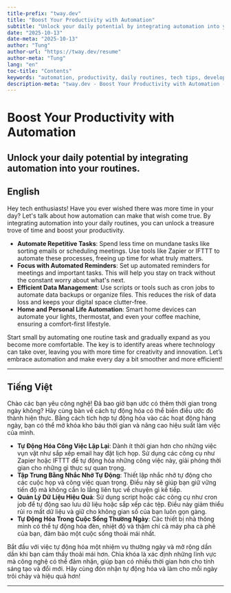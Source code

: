 ```yaml
---
title-prefix: "tway.dev"
title: "Boost Your Productivity with Automation"
subtitle: "Unlock your daily potential by integrating automation into your routines."
date: "2025-10-13"
date-meta: "2025-10-13"
author: "Tung"
author-url: "https://tway.dev/resume"
author-meta: "Tung"
lang: "en"
toc-title: "Contents"
keywords: "automation, productivity, daily routines, tech tips, developer tools"
description-meta: "tway.dev - Boost Your Productivity with Automation - Unlock your daily potential by integrating automation into your routines."
---
```


# Boost Your Productivity with Automation
## Unlock your daily potential by integrating automation into your routines.

## English
Hey tech enthusiasts! Have you ever wished there was more time in your day? Let's talk about how automation can make that wish come true. By integrating automation into your daily routines, you can unlock a treasure trove of time and boost your productivity.

- **Automate Repetitive Tasks**: Spend less time on mundane tasks like sorting emails or scheduling meetings. Use tools like Zapier or IFTTT to automate these processes, freeing up time for what truly matters.
- **Focus with Automated Reminders**: Set up automated reminders for meetings and important tasks. This will help you stay on track without the constant worry about what's next.
- **Efficient Data Management**: Use scripts or tools such as cron jobs to automate data backups or organize files. This reduces the risk of data loss and keeps your digital space clutter-free.
- **Home and Personal Life Automation**: Smart home devices can automate your lights, thermostat, and even your coffee machine, ensuring a comfort-first lifestyle.

Start small by automating one routine task and gradually expand as you become more comfortable. The key is to identify areas where technology can take over, leaving you with more time for creativity and innovation. Let’s embrace automation and make every day a bit smoother and more efficient!

---

## Tiếng Việt
Chào các bạn yêu công nghệ! Đã bao giờ bạn ước có thêm thời gian trong ngày không? Hãy cùng bàn về cách tự động hóa có thể biến điều ước đó thành hiện thực. Bằng cách tích hợp tự động hóa vào các hoạt động hàng ngày, bạn có thể mở khóa kho báu thời gian và nâng cao hiệu suất làm việc của mình.

- **Tự Động Hóa Công Việc Lặp Lại**: Dành ít thời gian hơn cho những việc vụn vặt như sắp xếp email hay đặt lịch họp. Sử dụng các công cụ như Zapier hoặc IFTTT để tự động hóa những công việc này, giải phóng thời gian cho những gì thực sự quan trọng.
- **Tập Trung Bằng Nhắc Nhở Tự Động**: Thiết lập nhắc nhở tự động cho các cuộc họp và công việc quan trọng. Điều này sẽ giúp bạn giữ vững tiến độ mà không cần lo lắng liên tục về chuyện gì kế tiếp.
- **Quản Lý Dữ Liệu Hiệu Quả**: Sử dụng script hoặc các công cụ như cron job để tự động sao lưu dữ liệu hoặc sắp xếp các tệp. Điều này giảm thiểu rủi ro mất dữ liệu và giữ cho không gian số của bạn luôn gọn gàng.
- **Tự Động Hóa Trong Cuộc Sống Thường Ngày**: Các thiết bị nhà thông minh có thể tự động hóa đèn, nhiệt độ và thậm chí cả máy pha cà phê của bạn, đảm bảo một cuộc sống thoải mái nhất.

Bắt đầu với việc tự động hóa một nhiệm vụ thường ngày và mở rộng dần dần khi bạn cảm thấy thoải mái hơn. Chìa khóa là xác định những lĩnh vực mà công nghệ có thể đảm nhận, giúp bạn có nhiều thời gian hơn cho tính sáng tạo và đổi mới. Hãy cùng đón nhận tự động hóa và làm cho mỗi ngày trôi chảy và hiệu quả hơn!

---